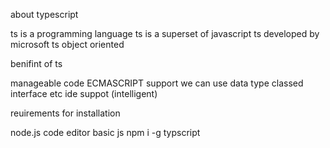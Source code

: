 about typescript 

ts is a programming language
ts is a superset of javascript
ts developed by microsoft
ts object oriented


benifint of ts

manageable code 
ECMASCRIPT  support
we can use data type classed interface etc
ide suppot (intelligent)

reuirements for installation

node.js
code editor
basic js
npm i -g typscript
